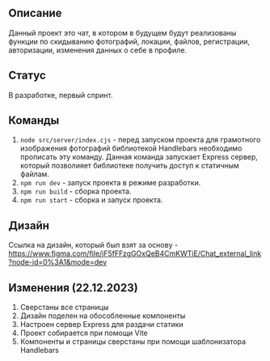 ## Описание

Данный проект это чат, в котором в будущем будут реализованы функции по скидыванию фотографий, локации, файлов, регистрации, авторизации, изменения данных о себе в профиле.

## Статус

В разработке, первый спринт.

## Команды

1. `node src/server/index.cjs` - перед запуском проекта для грамотного изображения фотографий библиотекой Handlebars необходимо прописать эту команду. Данная команда запускает Express сервер, который позволияет библиотеке получить доступ к статичным файлам.
2. `npm run dev` - запуск проекта в режиме разработки.
3. `npm run build` - сборка проекта.
4. `npm run start` - сборка и запуск проекта.

## Дизайн

Ссылка на дизайн, который был взят за основу - https://www.figma.com/file/jF5fFFzgGOxQeB4CmKWTiE/Chat_external_link?node-id=0%3A1&mode=dev

## Изменения (22.12.2023)

1. Сверстаны все страницы
2. Дизайн поделен на обособленные компоненты
3. Настроен сервер Express для раздачи статики
4. Проект собирается при помощи Vite
5. Компоненты и страницы сверстаны при помощи шаблонизатора Handlebars
